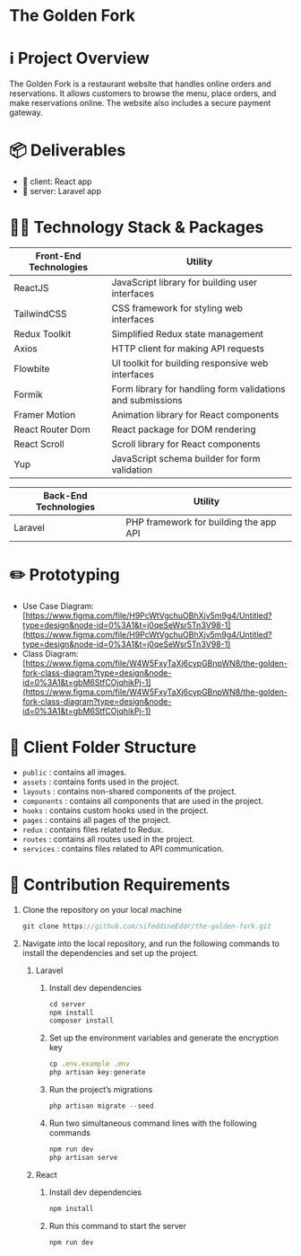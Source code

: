 # The Golden Fork

# ℹ️ Project Overview

The Golden Fork is a restaurant website that handles online orders and reservations. It allows customers to browse the menu, place orders, and make reservations online. The website also includes a secure payment gateway.

# 📦 Deliverables

- 📂 client: React app
- 📂 server: Laravel app

# 👨‍💻 Technology Stack & Packages

| Front-End Technologies | Utility |
| --- | --- |
| ReactJS | JavaScript library for building user interfaces |
| TailwindCSS | CSS framework for styling web interfaces |
| Redux Toolkit | Simplified Redux state management |
| Axios | HTTP client for making API requests |
| Flowbite | UI toolkit for building responsive web interfaces |
| Formik | Form library for handling form validations and submissions |
| Framer Motion | Animation library for React components |
| React Router Dom | React package for DOM rendering |
| React Scroll | Scroll library for React components |
| Yup | JavaScript schema builder for form validation |

| Back-End Technologies | Utility |
| --- | --- |
| Laravel | PHP framework for building the app API |

# ✏️ Prototyping

- Use Case Diagram:
[https://www.figma.com/file/H9PcWtVgchuOBhXjv5m9g4/Untitled?type=design&node-id=0%3A1&t=j0qeSeWsr5Tn3V98-1](https://www.figma.com/file/H9PcWtVgchuOBhXjv5m9g4/Untitled?type=design&node-id=0%3A1&t=j0qeSeWsr5Tn3V98-1)
- Class Diagram:
[https://www.figma.com/file/W4W5FxyTaXj6cypGBnpWN8/the-golden-fork-class-diagram?type=design&node-id=0%3A1&t=gbM6StfCOjqhikPj-1](https://www.figma.com/file/W4W5FxyTaXj6cypGBnpWN8/the-golden-fork-class-diagram?type=design&node-id=0%3A1&t=gbM6StfCOjqhikPj-1)

# 📁 Client Folder Structure

- `public` : contains all images.
- `assets` : contains fonts used in the project.
- `layouts` : contains non-shared components of the project.
- `components` : contains all components that are used in the project.
- `hooks` : contains custom hooks used in the project.
- `pages` : contains all pages of the project.
- `redux` : contains files related to Redux.
- `routes` : contains all routes used in the project.
- `services` : contains files related to API communication.

# 👥 Contribution Requirements

1. Clone the repository on your local machine
    
    ```jsx
    git clone https://github.com/sifeddineEddr/the-golden-fork.git
    ```
    
2. Navigate into the local repository, and run the following commands to install the dependencies and set up the project.
    1. Laravel
        1. Install dev dependencies
            
            ```jsx
            cd server
            npm install
            composer install
            ```
            
        2. Set up the environment variables and generate the encryption key
            
            ```jsx
            cp .env.example .env
            php artisan key:generate
            ```
            
        3. Run the project’s migrations
            
            ```jsx
            php artisan migrate --seed
            ```
            
        4. Run two simultaneous command lines with the following commands
            
            ```jsx
            npm run dev
            php artisan serve
            ```
            
    2. React
        1. Install dev dependencies
            
            ```jsx
            npm install
            ```
            
        2. Run this command to start the server
            
            ```jsx
            npm run dev
            ```